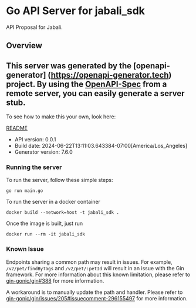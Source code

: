 # Go API Server for jabali_sdk

API Proposal for Jabali.

## Overview
This server was generated by the [openapi-generator]
(https://openapi-generator.tech) project.
By using the [OpenAPI-Spec](https://github.com/OAI/OpenAPI-Specification) from a remote server, you can easily generate a server stub.
-

To see how to make this your own, look here:

[README](https://openapi-generator.tech)

- API version: 0.0.1
- Build date: 2024-06-22T13:11:03.643384-07:00[America/Los_Angeles]
- Generator version: 7.6.0

### Running the server

To run the server, follow these simple steps:

```
go run main.go
```

To run the server in a docker container
```
docker build --network=host -t jabali_sdk .
```

Once the image is built, just run
```
docker run --rm -it jabali_sdk
```

### Known Issue

Endpoints sharing a common path may result in issues. For example, `/v2/pet/findByTags` and `/v2/pet/:petId` will result in an issue with the Gin framework. For more information about this known limitation, please refer to [gin-gonic/gin#388](https://github.com/gin-gonic/gin/issues/388) for more information.

A workaround is to manually update the path and handler. Please refer to [gin-gonic/gin/issues/205#issuecomment-296155497](https://github.com/gin-gonic/gin/issues/205#issuecomment-296155497) for more information.

